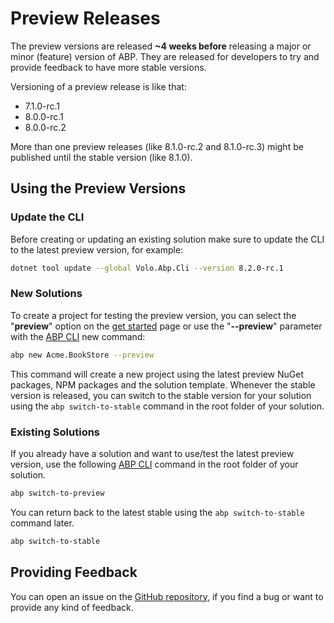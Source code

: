 # Preview Releases

The preview versions are released **~4 weeks before** releasing a major or minor (feature) version of ABP. They are released for developers to try and provide feedback to have more stable versions.

Versioning of a preview release is like that:

* 7.1.0-rc.1
* 8.0.0-rc.1
* 8.0.0-rc.2

More than one preview releases (like 8.1.0-rc.2 and 8.1.0-rc.3) might be published until the stable version (like 8.1.0).

## Using the Preview Versions

### Update the CLI

Before creating or updating an existing solution make sure to update the CLI to the latest preview version, for example:

````bash
dotnet tool update --global Volo.Abp.Cli --version 8.2.0-rc.1
````

### New Solutions

To create a project for testing the preview version, you can select the "**preview**" option on the [get started](https://abp.io/get-started) page or use the "**--preview**" parameter with the [ABP CLI](../cli) new command:

````bash
abp new Acme.BookStore --preview
````

This command will create a new project using the latest preview NuGet packages, NPM packages and the solution template. Whenever the stable version is released, you can switch to the stable version for your solution using the `abp switch-to-stable` command in the root folder of your solution.

### Existing Solutions

If you already have a solution and want to use/test the latest preview version, use the following [ABP CLI](../cli) command in the root folder of your solution.

````bash
abp switch-to-preview
````

You can return back to the latest stable using the `abp switch-to-stable ` command later.

````bash
abp switch-to-stable
````

## Providing Feedback

You can open an issue on the [GitHub repository](https://github.com/abpframework/abp/issues/new), if you find a bug or want to provide any kind of feedback.
